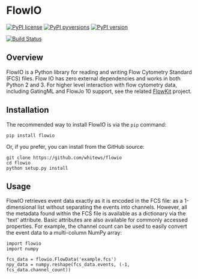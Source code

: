 # FlowIO

[![PyPI license](https://img.shields.io/pypi/l/flowio.svg?colorB=dodgerblue)](https://pypi.python.org/pypi/flowio/)
[![PyPI pyversions](https://img.shields.io/pypi/pyversions/flowio.svg)](https://pypi.python.org/pypi/flowio/)
[![PyPI version](https://img.shields.io/pypi/v/flowio.svg?colorB=blue)](https://pypi.python.org/pypi/flowio/)

[![Build Status](https://travis-ci.com/whitews/FlowIO.svg?branch=master)](https://travis-ci.com/whitews/FlowIO)

## Overview

FlowIO is a Python library for reading and writing Flow Cytometry Standard (FCS) files. 
Flow IO has zero external dependencies and works in both Python 2 and 3. For higher 
level interaction with flow cytometry data, including GatingML and FlowJo 10 support, 
see the related [FlowKit](https://github.com/whitews/FlowKit) project.

## Installation

The recommended way to install FlowIO is via the `pip` command:

```
pip install flowio
```

Or, if you prefer, you can install from the GitHub source:

```
git clone https://github.com/whitews/flowio
cd flowio
python setup.py install
```

## Usage

FlowIO retrieves event data exactly as it is encoded in the FCS file: as a 
1-dimensional list without separating the events into channels. However, all the metadata 
found within the FCS file is available as a dictionary via the 'text' attribute. Basic attributes
are also available for commonly accessed properties. For example, the channel count 
can be used to easily convert the event data to a multi-column NumPy array:

```
import flowio
import numpy

fcs_data = flowio.FlowData('example.fcs')
npy_data = numpy.reshape(fcs_data.events, (-1, fcs_data.channel_count))
```
